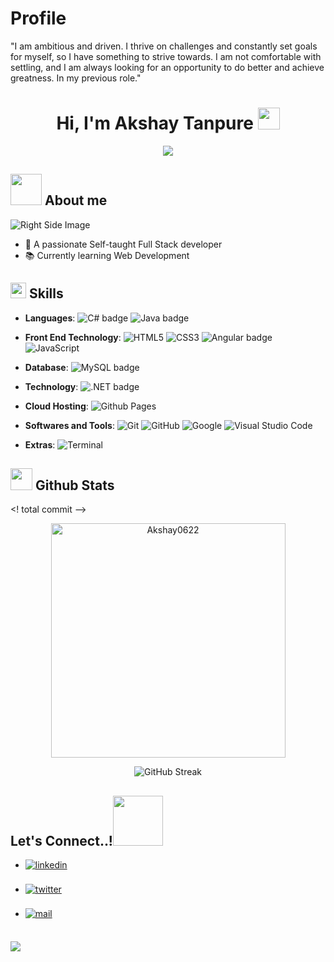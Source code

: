 # Profile
"I am ambitious and driven. I thrive on challenges and constantly set goals for myself, so I have something to strive towards. I am not comfortable with settling, and I am always looking for an opportunity to do better and achieve greatness. In my previous role."

<h1 align="center"><b>Hi, I'm Akshay Tanpure</b> <img src="https://media.giphy.com/media/hvRJCLFzcasrR4ia7z/giphy.gif" width="35"></h1>

<p align="center">
  <a href="https://github.com/DenverCoder1/readme-typing-svg"><img src="https://readme-typing-svg.herokuapp.com?font=Time+New+Roman&color=cyan&size=25&center=true&vCenter=true&width=600&height=100&lines=HELLO+GITHUB+COMMUNITY..&hearts;++;FULL-STACK+DEVELOPER,;Engineer,;CTF+Newbie,;Active+Learner/Researcher,;Love+to+learn+new+stuffs..<3"></a>
</p>

## <img src="https://github.com/Akshay0622/Akshay0622/raw/main/assets/mdImages/about_me.gif" width="50"> About me

![Right Side Image](https://github.com/Akshay0622/Akshay0622/raw/main/assets/mdImages/Right_Side.gif)
  
- 🚀 A passionate Self-taught Full Stack developer
- 📚 Currently learning Web Development

## <img src="https://media2.giphy.com/media/QssGEmpkyEOhBCb7e1/giphy.gif?cid=ecf05e47a0n3gi1bfqntqmob8g9aid1oyj2wr3ds3mg700bl&rid=giphy.gif" width="25"> Skills

<p align="center">

- **Languages**: 
  <img src="https://img.shields.io/badge/C%23-%232370ED.svg?style=for-the-badge&logo=c-sharp&logoColor=white" alt="C# badge">
  <img src="https://img.shields.io/badge/Java-%23ED8B00.svg?style=for-the-badge&logo=java&logoColor=white" alt="Java badge">

- **Front End Technology**:
  ![HTML5](https://img.shields.io/badge/HTML5-%23E34F26.svg?style=for-the-badge&logo=html5&logoColor=white)
  ![CSS3](https://img.shields.io/badge/CSS-%231572B6.svg?style=for-the-badge&logo=css3&logoColor=white)
  <img src="https://img.shields.io/badge/Angular-%23DD0031.svg?style=for-the-badge&logo=angular&logoColor=white" alt="Angular badge">
  ![JavaScript](https://img.shields.io/badge/JavaScript-%23F7DF1E.svg?style=for-the-badge&logo=javascript&logoColor=black)

- **Database**: 
  <img src="https://img.shields.io/badge/MySQL-%2300758F.svg?style=for-the-badge&logo=mysql&logoColor=white" alt="MySQL badge">
  
- **Technology**: 
  <img src="https://img.shields.io/badge/.NET-%23239120.svg?style=for-the-badge&logo=.net&logoColor=white" alt=".NET badge">

- **Cloud Hosting**: 
  ![Github Pages](https://img.shields.io/badge/GitHub%20Pages-%23327FC7.svg?style=for-the-badge&logo=github&logoColor=white)

- **Softwares and Tools**: 
  ![Git](https://img.shields.io/badge/git-%23F05033.svg?style=for-the-badge&logo=git&logoColor=white)
  ![GitHub](https://img.shields.io/badge/github-%23121011.svg?style=for-the-badge&logo=github&logoColor=white)
  ![Google](https://img.shields.io/badge/google-%234285F4.svg?style=for-the-badge&logo=google&logoColor=white)
  ![Visual Studio Code](https://img.shields.io/badge/Visual%20Studio%20Code-0078d7.svg?style=for-the-badge&logo=visual-studio-code&logoColor=white)
   
- **Extras**:
  ![Terminal](https://img.shields.io/badge/Terminal-%23054020?style=for-the-badge&logo=gnu-bash&logoColor=white)

</p>

## <img src="https://media.giphy.com/media/iY8CRBdQXODJSCERIr/giphy.gif" width="35"> Github Stats
<! total commit -->
  <!-- <a href="https://github.com/Akshay0622/">
  <img src="https://github-readme-stats.vercel.app/api?username=Akshay0622&include_all_commits=true&count_private=true&show_icons=true&line_height=20&title_color=7A7ADB&icon_color=2234AE&text_color=D3D3D3&bg_color=0,000000,130F40" width="450"/>
</a>
   -->

<div align="center">

  <img src="https://github-readme-stats.vercel.app/api/top-langs?username=Akshay0622&show_icons=true&locale=en&layout=compact&line_height=20&title_color=7A7ADB&icon_color=2234AE&text_color=D3D3D3&bg_color=0,000000,130F40" width="375"  alt="Akshay0622"/><br>


<!-- Github Streak -->
<p align="center">
  <img src="https://github-readme-streak-stats.herokuapp.com/?user=Akshay0622&theme=dark" alt="GitHub Streak" />
</p>
</a>

</div>

## <b> Let's Connect..!</b><img src="https://github.com/Akshay0622/Akshay0622/raw/main/assets/mdImages/handshake.gif" width ="80">

<div align='left'>

<ul>
  <li>
    <a href="https://linkedin.com/in/akshay-tanpure-691b67246" target="_blank">
      <img src="https://img.shields.io/badge/linkedin%3A%20akshay--tanpure--691b67246%2300acee.svg?color=405DE6&style=for-the-badge&logo=linkedin&logoColor=white" alt="linkedin" style="margin-bottom: 5px;"/>
    </a>
  </li>
  <br>
  <li>
    <a href="https://twitter.com/Akshay0622" target="_blank">
      <img src="https://img.shields.io/badge/twitter%3A%20Akshay0622%2300acee.svg?color=1DA1F2&style=for-the-badge&logo=twitter&logoColor=white" alt="twitter" style="margin-bottom: 5px;"/>
    </a>
  </li>
  <br>
  <li>
    <a href="mailto:akshaytanpure226@gmail.com" target="_blank">
      <img src="https://img.shields.io/badge/gmail%3A%20akshaytanpure226%40gmail.com-%23EA4335.svg?style=for-the-badge&logo=gmail&logoColor=white" alt="mail" style="margin-bottom: 5px;" />
    </a>
  </li>
</ul>

</div>



<br>
<img src="https://user-images.githubusercontent.com/73097560/115834477-dbab4500-a447-11eb-908a-139a6edaec5c.gif">
<br>

